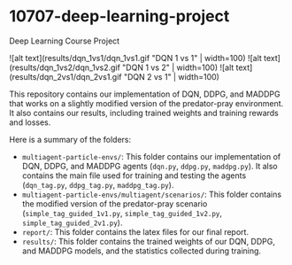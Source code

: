 # 10707-deep-learning-project
Deep Learning Course Project

![alt text](results/dqn_1vs1/dqn_1vs1.gif "DQN 1 vs 1" | width=100) 
![alt text](results/dqn_1vs2/dqn_1vs2.gif "DQN 1 vs 2" | width=100) 
![alt text](results/dqn_2vs1/dqn_2vs1.gif "DQN 2 vs 1" | width=100)

This repository contains our implementation of DQN, DDPG, and MADDPG that works on a slightly modified version of the predator-pray environment. It also contains our results, including trained weights and training rewards and losses.

Here is a summary of the folders:
* `multiagent-particle-envs/`: This folder contains our implementation of DQN, DDPG, and MADDPG agents (`dqn.py`, `ddpg.py`, `maddpg.py`). It also contains the main file used for training and testing the agents (`dqn_tag.py`, `ddpg_tag.py`, `maddpg_tag.py`).
* `multiagent-particle-envs/multiagent/scenarios/`: This folder contains the modified version of the predator-pray scenario (`simple_tag_guided_1v1.py`, `simple_tag_guided_1v2.py`, `simple_tag_guided_2v1.py`).
* `report/`: This folder contains the latex files for our final report.
* `results/`: This folder contains the trained weights of our DQN, DDPG, and MADDPG models, and the statistics collected during training.
